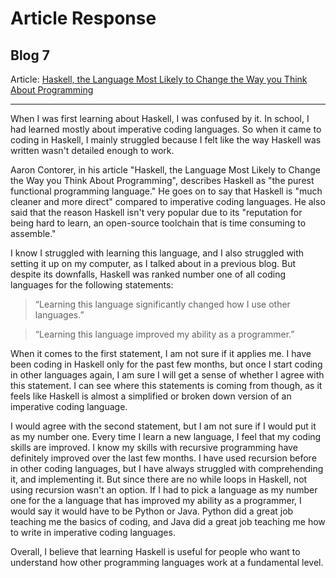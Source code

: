 # Article Response
## Blog 7

Article: [Haskell, the Language Most Likely to Change the Way you Think About Programming](https://www.huffpost.com/entry/haskell-the-language-most_b_4242119)

---

When I was first learning about Haskell, I was confused by it.
In school, I had learned mostly about imperative coding languages.
So when it came to coding in Haskell, I mainly struggled because I felt like the way Haskell was written wasn't detailed enough to work.

Aaron Contorer, in his article "Haskell, the Language Most Likely to Change the Way you Think About Programming", describes Haskell as "the purest functional programming language."
He goes on to say that Haskell is "much cleaner and more direct" compared to imperative coding languages. He also said that the reason Haskell isn't very popular due to its
"reputation for being hard to learn, an open-source toolchain that is time consuming to assemble."

I know I struggled with learning this language, and I also struggled with setting it up on my computer, as I talked about in a previous blog.
But despite its downfalls, Haskell was ranked number one of all coding languages for the following statements:

>“Learning this language significantly changed how I use other languages.”

>“Learning this language improved my ability as a programmer.”

When it comes to the first statement, I am not sure if it applies me. I have been coding in Haskell only for the past few months, but once I start coding in other languages again,
I am sure I will get a sense of whether I agree with this statement. I can see where this statements is coming from though, as it feels like Haskell is almost a simplified or broken
down version of an imperative coding language.

I would agree with the second statement, but I am not sure if I would put it as my number one. Every time I learn a new language, I feel that my coding skills are improved.
I know my skills with recursive programming have definitely improved over the last few months. I have used recursion before in other coding languages, but I have always
struggled with comprehending it, and implementing it. But since there are no while loops in Haskell, not using recursion wasn't an option. If I had to pick a language as my
number one for the a language that has improved my ability as a programmer, I would say it would have to be Python or Java. Python did a great job teaching me the basics of coding,
and Java did a great job teaching me how to write in imperative coding languages.

Overall, I believe that learning Haskell is useful for people who want to understand how other programming languages work at a fundamental level.
